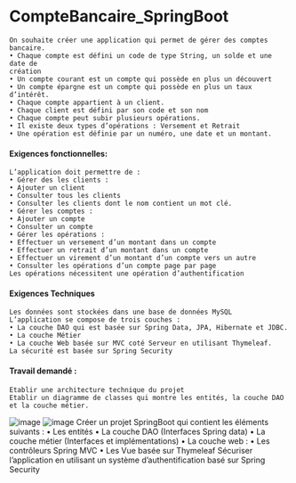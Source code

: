 # CompteBancaire_SpringBoot
    On souhaite créer une application qui permet de gérer des comptes bancaire.
    • Chaque compte est défini un code de type String, un solde et une date de
    création
    • Un compte courant est un compte qui possède en plus un découvert
    • Un compte épargne est un compte qui possède en plus un taux d’intérêt.
    • Chaque compte appartient à un client.
    • Chaque client est défini par son code et son nom
    • Chaque compte peut subir plusieurs opérations.
    • Il existe deux types d’opérations : Versement et Retrait
    • Une opération est définie par un numéro, une date et un montant.
#### Exigences fonctionnelles:
    L’application doit permettre de :
    • Gérer des les clients :
    • Ajouter un client
    • Consulter tous les clients
    • Consulter les clients dont le nom contient un mot clé.
    • Gérer les comptes :
    • Ajouter un compte
    • Consulter un compte
    • Gérer les opérations :
    • Effectuer un versement d’un montant dans un compte
    • Effectuer un retrait d’un montant dans un compte
    • Effectuer un virement d’un montant d’un compte vers un autre
    • Consulter les opérations d’un compte page par page
    Les opérations nécessitent une opération d’authentification
#### Exigences Techniques
    Les données sont stockées dans une base de données MySQL
    L’application se compose de trois couches :
    • La couche DAO qui est basée sur Spring Data, JPA, Hibernate et JDBC.
    • La couche Métier
    • La couche Web basée sur MVC coté Serveur en utilisant Thymeleaf.
    La sécurité est basée sur Spring Security
#### Travail demandé :
    Etablir une architecture technique du projet
    Etablir un diagramme de classes qui montre les entités, la couche DAO et la couche métier.
![image](https://github.com/user-attachments/assets/f5e8eb0c-02b9-4441-9909-11bc31767a59)
![image](https://github.com/user-attachments/assets/6dd1f273-25cb-425d-b499-58381eb706c0)
    Créer un projet SpringBoot qui contient les éléments suivants :
    • Les entités
    • La couche DAO (Interfaces Spring data)
    • La couche métier (Interfaces et implémentations)
    • La couche web :
    • Les contrôleurs Spring MVC
    • Les Vue basée sur Thymeleaf
    Sécuriser l’application en utilisant un système d’authentification basé sur Spring Security
